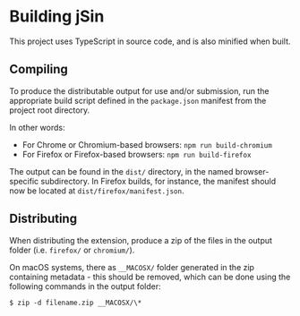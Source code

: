 # Building jSin

This project uses TypeScript in source code, and is also minified when built.


## Compiling

To produce the distributable output for use and/or submission, run the appropriate build script defined in the `package.json` manifest from
the project root directory.

In other words:
  - For Chrome or Chromium-based browsers: `npm run build-chromium`
  - For Firefox or Firefox-based browsers: `npm run build-firefox`

The output can be found in the `dist/` directory, in the named browser-specific subdirectory. In Firefox builds, for instance, the manifest
should now be located at `dist/firefox/manifest.json`.


## Distributing

When distributing the extension, produce a zip of the files in the output folder (i.e. `firefox/` or `chromium/`).

On macOS systems, there as `__MACOSX/` folder generated in the zip containing metadata - this should be removed, which can be done using the
following commands in the output folder:
```
$ zip -d filename.zip __MACOSX/\*
```
